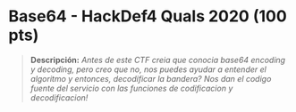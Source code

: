 # Base64 - HackDef4 Quals 2020 (100 pts)

> **Descripción:** 
*Antes de este CTF creia que conocia base64 encoding y decoding, pero creo que no, nos puedes ayudar a entender el algoritmo y entonces, decodificar la bandera?
Nos dan el codigo fuente del servicio con las funciones de codificacion y decodificacion!* 
